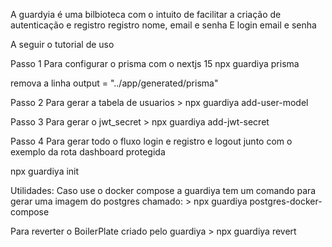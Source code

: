 A guardyia é uma bilbioteca com o intuito de facilitar a criação de autenticação e registro 
registro nome, email e senha
E login email e senha 

A seguir o tutorial de uso

Passo 1
Para configurar o prisma com o nextjs 15
npx guardiya prisma 

remova a linha   output   = "../app/generated/prisma"

Passo 2
Para gerar a tabela de usuarios > npx guardiya add-user-model

Passo 3
Para gerar o jwt_secret > npx guardiya add-jwt-secret

Passo 4
Para gerar todo o fluxo login e registro e logout junto com o exemplo da rota dashboard protegida

npx guardiya init

Utilidades: 
  Caso use o docker compose a guardiya tem um comando para gerar uma imagem do postgres chamado:
    > npx guardiya postgres-docker-compose

  Para reverter o BoilerPlate criado pelo guardiya
    > npx guardiya revert

